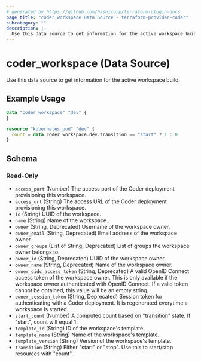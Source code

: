 ```yaml
---
# generated by https://github.com/hashicorp/terraform-plugin-docs
page_title: "coder_workspace Data Source - terraform-provider-coder"
subcategory: ""
description: |-
  Use this data source to get information for the active workspace build.
---
```


# coder_workspace (Data Source)

Use this data source to get information for the active workspace build.

## Example Usage

```terraform
data "coder_workspace" "dev" {
}

resource "kubernetes_pod" "dev" {
  count = data.coder_workspace.dev.transition == "start" ? 1 : 0
}
```

<!-- schema generated by tfplugindocs -->
## Schema

### Read-Only

- `access_port` (Number) The access port of the Coder deployment provisioning this workspace.
- `access_url` (String) The access URL of the Coder deployment provisioning this workspace.
- `id` (String) UUID of the workspace.
- `name` (String) Name of the workspace.
- `owner` (String, Deprecated) Username of the workspace owner.
- `owner_email` (String, Deprecated) Email address of the workspace owner.
- `owner_groups` (List of String, Deprecated) List of groups the workspace owner belongs to.
- `owner_id` (String, Deprecated) UUID of the workspace owner.
- `owner_name` (String, Deprecated) Name of the workspace owner.
- `owner_oidc_access_token` (String, Deprecated) A valid OpenID Connect access token of the workspace owner. This is only available if the workspace owner authenticated with OpenID Connect. If a valid token cannot be obtained, this value will be an empty string.
- `owner_session_token` (String, Deprecated) Session token for authenticating with a Coder deployment. It is regenerated everytime a workspace is started.
- `start_count` (Number) A computed count based on "transition" state. If "start", count will equal 1.
- `template_id` (String) ID of the workspace's template.
- `template_name` (String) Name of the workspace's template.
- `template_version` (String) Version of the workspace's template.
- `transition` (String) Either "start" or "stop". Use this to start/stop resources with "count".
